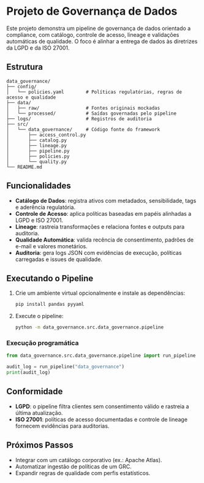 # Projeto de Governança de Dados

Este projeto demonstra um pipeline de governança de dados orientado a compliance, com catálogo, controle de acesso, lineage e validações automáticas de qualidade. O foco é alinhar a entrega de dados às diretrizes da LGPD e da ISO 27001.

## Estrutura

```
data_governance/
├── config/
│   └── policies.yaml        # Políticas regulatórias, regras de acesso e qualidade
├── data/
│   ├── raw/                 # Fontes originais mockadas
│   └── processed/           # Saídas governadas pelo pipeline
├── logs/                    # Registros de auditoria
├── src/
│   └── data_governance/     # Código fonte do framework
│       ├── access_control.py
│       ├── catalog.py
│       ├── lineage.py
│       ├── pipeline.py
│       ├── policies.py
│       └── quality.py
└── README.md
```

## Funcionalidades

- **Catálogo de Dados**: registra ativos com metadados, sensibilidade, tags e aderência regulatória.
- **Controle de Acesso**: aplica políticas baseadas em papéis alinhadas a LGPD e ISO 27001.
- **Lineage**: rastreia transformações e relaciona fontes e outputs para auditoria.
- **Qualidade Automática**: valida recência de consentimento, padrões de e-mail e valores monetários.
- **Auditoria**: gera logs JSON com evidências de execução, políticas carregadas e issues de qualidade.

## Executando o Pipeline

1. Crie um ambiente virtual opcionalmente e instale as dependências:
   ```bash
   pip install pandas pyyaml
   ```
2. Execute o pipeline:
   ```bash
   python -m data_governance.src.data_governance.pipeline
   ```

### Execução programática

```python
from data_governance.src.data_governance.pipeline import run_pipeline

audit_log = run_pipeline("data_governance")
print(audit_log)
```

## Conformidade

- **LGPD**: o pipeline filtra clientes sem consentimento válido e rastreia a última atualização.
- **ISO 27001**: políticas de acesso documentadas e controle de lineage fornecem evidências para auditorias.

## Próximos Passos

- Integrar com um catálogo corporativo (ex.: Apache Atlas).
- Automatizar ingestão de políticas de um GRC.
- Expandir regras de qualidade com perfis estatísticos.
